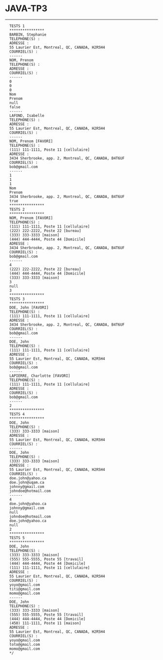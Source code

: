 # JAVA-TP3

****************
      TESTS 1
      ****************
      BARBIN, Stephanie
      TELEPHONE(S) : 
      ADRESSE : 
      55 Laurier Est, Montreal, QC, CANADA, H2R5H4
      COURRIEL(S) :
      ------
      NOM, Prenom
      TELEPHONE(S) : 
      ADRESSE : 
      COURRIEL(S) :
      ------
      0
      0
      0
      Nom
      Prenom
      null
      false
      ------
      LAFOND, Isabelle
      TELEPHONE(S) : 
      ADRESSE : 
      55 Laurier Est, Montreal, QC, CANADA, H2R5H4
      COURRIEL(S) :
      ------
      NOM, Prenom [FAVORI]
      TELEPHONE(S) : 
      (111) 111-1111, Poste 11 [cellulaire]
      ADRESSE : 
      3434 Sherbrooke, app. 2, Montreal, QC, CANADA, B4T6UF
      COURRIEL(S) :
      bob@gmail.com
      ------
      1
      1
      1
      Nom
      Prenom
      3434 Sherbrooke, app. 2, Montreal, QC, CANADA, B4T6UF
      true
      ****************
      TESTS 2
      ****************
      NOM, Prenom [FAVORI]
      TELEPHONE(S) : 
      (111) 111-1111, Poste 11 [cellulaire]
      (222) 222-2222, Poste 22 [bureau]
      (333) 333-3333 [maison]
      (444) 444-4444, Poste 44 [Domicile]
      ADRESSE : 
      3434 Sherbrooke, app. 2, Montreal, QC, CANADA, B4T6UF
      COURRIEL(S) :
      bob@gmail.com
      ------
      4
      (222) 222-2222, Poste 22 [bureau]
      (444) 444-4444, Poste 44 [Domicile]
      (333) 333-3333 [maison]
      3
      null
      3
      ****************
      TESTS 3
      ****************
      DOE, John [FAVORI]
      TELEPHONE(S) : 
      (111) 111-1111, Poste 11 [cellulaire]
      ADRESSE : 
      3434 Sherbrooke, app. 2, Montreal, QC, CANADA, B4T6UF
      COURRIEL(S) :
      bob@gmail.com
      ------
      DOE, John
      TELEPHONE(S) : 
      (111) 111-1111, Poste 11 [cellulaire]
      ADRESSE : 
      55 Laurier Est, Montreal, QC, CANADA, H2R5H4
      COURRIEL(S) :
      bob@gmail.com
      ------
      LAPIERRE, Charlotte [FAVORI]
      TELEPHONE(S) : 
      (111) 111-1111, Poste 11 [cellulaire]
      ADRESSE : 
      COURRIEL(S) :
      bob@gmail.com
      ------
      2
      ****************
      TESTS 4
      ****************
      DOE, John
      TELEPHONE(S) : 
      (333) 333-3333 [maison]
      ADRESSE : 
      55 Laurier Est, Montreal, QC, CANADA, H2R5H4
      COURRIEL(S) :
      ------
      DOE, John
      TELEPHONE(S) : 
      (333) 333-3333 [maison]
      ADRESSE : 
      55 Laurier Est, Montreal, QC, CANADA, H2R5H4
      COURRIEL(S) :
      doe.john@yahoo.ca
      doe.john@uqam.ca
      johnny@gmail.com
      johndoe@hotmail.com
      ------
      4
      doe.john@yahoo.ca
      johnny@gmail.com
      null
      johndoe@hotmail.com
      doe.john@yahoo.ca
      null
      2
      ****************
      TESTS 5
      ****************
      DOE, John
      TELEPHONE(S) : 
      (333) 333-3333 [maison]
      (555) 555-5555, Poste 55 [travail]
      (444) 444-4444, Poste 44 [Domicile]
      (111) 111-1111, Poste 11 [cellulaire]
      ADRESSE : 
      55 Laurier Est, Montreal, QC, CANADA, H2R5H4
      COURRIEL(S) :
      yoyo@gmail.com
      titi@gmail.com
      momo@gmail.com
      ------
      DOE, John
      TELEPHONE(S) : 
      (333) 333-3333 [maison]
      (555) 555-5555, Poste 55 [travail]
      (444) 444-4444, Poste 44 [Domicile]
      (450) 111-1111, Poste 11 [maison]
      ADRESSE : 
      55 Laurier Est, Montreal, QC, CANADA, H2R5H4
      COURRIEL(S) :
      yoyo@gmail.com
      toto@gmail.com
      momo@gmail.com
      */
